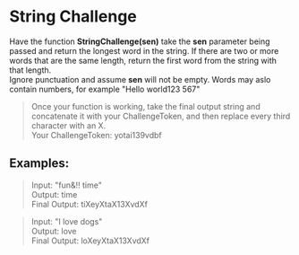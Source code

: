 # String Challenge

Have the function **StringChallenge(sen)** take the **sen** parameter being passed and return the longest word in the string. If there are two or more words that are the same length, return the first word from the string with that length. \
Ignore punctuation and assume **sen** will not be empty. Words may aslo contain numbers, for example "Hello world123 567"

> Once your function is working, take the final output string and concatenate it with your ChallengeToken, and then replace every third character with an X. \
> Your ChallengeToken: yotai139vdbf

## Examples:

> Input: "fun&!! time" \
> Output: time \
> Final Output: tiXeyXtaX13XvdXf

> Input: "I love dogs" \
> Output: love \
> Final Output: loXeyXtaX13XvdXf